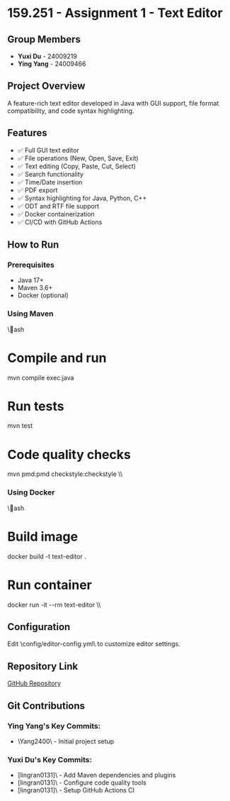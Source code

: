 ﻿# 159.251 - Assignment 1 - Text Editor

## Group Members
- **Yuxi Du** - 24009219
- **Ying Yang** - 24009466

## Project Overview
A feature-rich text editor developed in Java with GUI support, file format compatibility, and code syntax highlighting.

## Features
- ✅ Full GUI text editor
- ✅ File operations (New, Open, Save, Exit)
- ✅ Text editing (Copy, Paste, Cut, Select)
- ✅ Search functionality
- ✅ Time/Date insertion
- ✅ PDF export
- ✅ Syntax highlighting for Java, Python, C++
- ✅ ODT and RTF file support
- ✅ Docker containerization
- ✅ CI/CD with GitHub Actions

## How to Run

### Prerequisites
- Java 17+
- Maven 3.6+
- Docker (optional)

### Using Maven
\\\ash
# Compile and run
mvn compile exec:java

# Run tests
mvn test

# Code quality checks
mvn pmd:pmd checkstyle:checkstyle
\\\

### Using Docker
\\\ash
# Build image
docker build -t text-editor .

# Run container
docker run -it --rm text-editor
\\\

## Configuration
Edit \config/editor-config.yml\ to customize editor settings.

## Repository Link
[GitHub Repository](https://github.com/lingran0131/251-Assignment1-2025-YuxiDu-YingYang)

## Git Contributions
### Ying Yang's Key Commits:
- \Yang2400\ - Initial project setup

### Yuxi Du's Key Commits:  
- \[lingran0131]\ - Add Maven dependencies and plugins
- \[lingran0131]\ - Configure code quality tools  
- \[lingran0131]\ - Setup GitHub Actions CI
